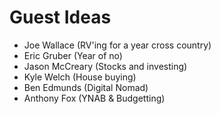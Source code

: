 # Guest Ideas

* Joe Wallace (RV'ing for a year cross country)
* Eric Gruber (Year of no)
* Jason McCreary (Stocks and investing)
* Kyle Welch (House buying)
* Ben Edmunds (Digital Nomad)
* Anthony Fox (YNAB & Budgetting)
